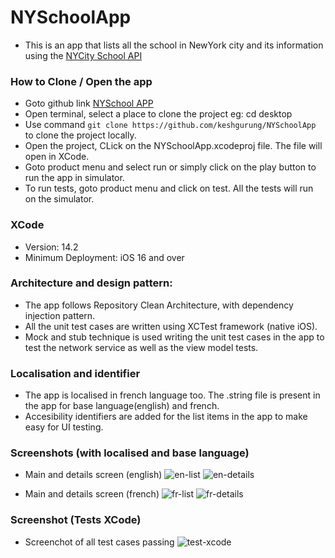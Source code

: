 # NYSchoolApp
 -  This is an app that lists all the school in NewYork city and its information using the [NYCity School API](https://data.cityofnewyork.us/resource/s3k6-pzi2.json)

### How to Clone / Open the app

- Goto github link [NYSchool APP](https://github.com/keshgurung/NYSchoolApp)
- Open terminal, select a place to clone the project eg: cd desktop
- Use command ``` git clone https://github.com/keshgurung/NYSchoolApp ``` to clone the project locally.
- Open the project, CLick on the NYSchoolApp.xcodeproj file. The file will open in XCode.
- Goto product menu and select run or simply click on the play button to run the app in simulator.
- To run tests, goto product menu and click on test. All the tests will run on the simulator.

### XCode
- Version: 14.2
- Minimum Deployment: iOS 16 and over

### Architecture and design pattern:
- The app follows Repository Clean Architecture, with dependency injection pattern. 
- All the unit test cases are written using XCTest framework (native iOS).
- Mock and stub technique is used writing the unit test cases in the app to test the network service as well as the view model tests.

### Localisation and identifier
- The app is localised in french language too. The .string file is present in the app for base language(english) and french.
- Accesibility identifiers are added for the list items in the app to make easy for UI testing.

### Screenshots (with localised and base language)

- Main and details screen (english)
![en-list](./screenshots/en-list.png)
![en-details](./screenshots/en-details.png)

- Main and details screen (french)
![fr-list](./screenshots/fr-list.png)
![fr-details](./screenshots/fr-details.png)

### Screenshot (Tests XCode)

- Screenchot of all test cases passing
![test-xcode](./screenshots/test-xcode.png)
